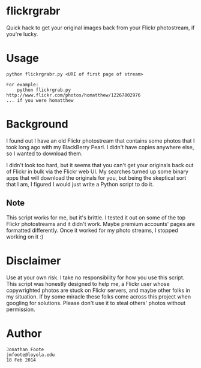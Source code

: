 flickrgrabr
===========

Quick hack to get your original images back from your Flickr photostream, if you're lucky. 

# Usage

    python flickrgrabr.py <URI of first page of stream>

    For example:
        python flickrgrab.py http://www.flickr.com/photos/homatthew/12267802976
    ... if you were homatthew

# Background

I found out I have an old Flickr photostream that contains some photos that I took long ago with my BlackBerry Pearl. I didn't have copies anywhere else, so I wanted to download them. 

I didn't look too hard, but it seems that you can't get your originals back out of Flickr in bulk via the Flickr web UI. My searches turned up some binary apps that will download the originals for you, but being the skeptical sort that I am, I figured I would just write a Python script to do it. 

## Note

This script works for me, but it's brittle. I tested it out on some of the top Flickr photostreams and it didn't work. Maybe premium accounts' pages are formatted differently. Once it worked for my photo streams, I stopped working on it :)

# Disclaimer

Use at your own risk. I take no responsibility for how you use this script. This script was honestly designed to help me, a Flickr user whose copywrighted photos are stuck on Flickr servers, and maybe other folks in my situation. If by some miracle these folks come across this project when googling for solutions. Please don't use it to steal others' photos without permission.

# Author
    Jonathan Foote
    jmfoote@loyola.edu
    18 Feb 2014
